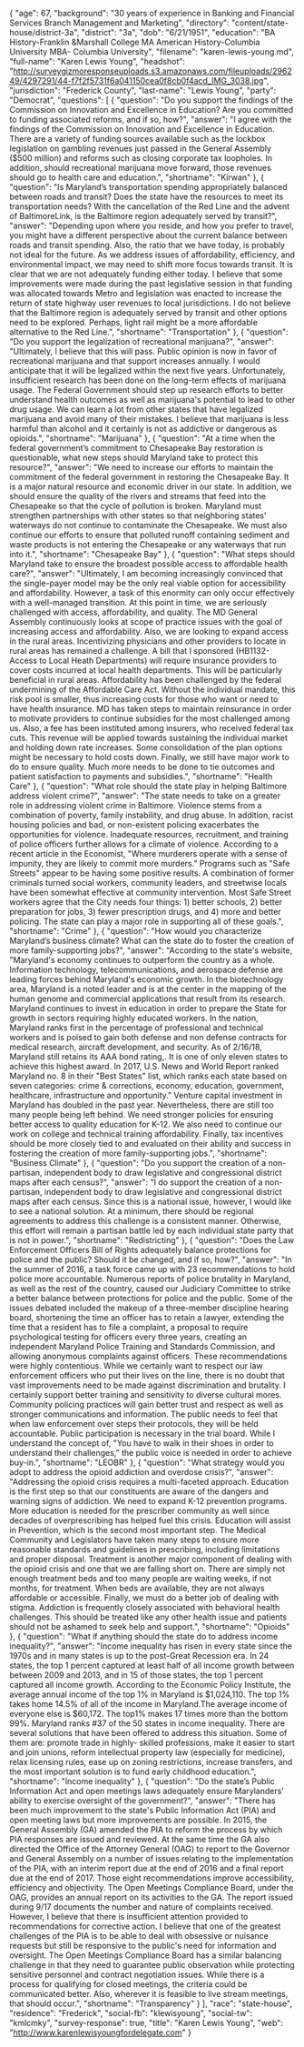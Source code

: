 {
  "age": 67,
  "background": "30 years of  experience in Banking and Financial Services Branch Management and Marketing",
  "directory": "content/state-house/district-3a",
  "district": "3a",
  "dob": "6/21/1951",
  "education": "BA History-Franklin &Marshall College MA American History-Columbia University MBA- Columbia University",
  "filename": "karen-lewis-young.md",
  "full-name": "Karen Lewis Young",
  "headshot": "http://surveygizmoresponseuploads.s3.amazonaws.com/fileuploads/296249/4297291/44-f7f2f5731f6a041150cea0f8cb0f4acd_IMG_3038.jpg",
  "jurisdiction": "Frederick County",
  "last-name": "Lewis Young",
  "party": "Democrat",
  "questions": [
    {
      "question": "Do you support the findings of the Commission on Innovation and Excellence in Education? Are you committed to funding associated reforms, and if so, how?",
      "answer": "I agree with the findings of the Commission on Innovation and Excellence in Education. There are a variety of funding sources available such as the lockbox legislation on gambling revenues just passed in the General Assembly ($500 million) and reforms such as closing corporate tax loopholes. In addition, should recreational marijuana move forward, those revenues should go to health care and education.",
      "shortname": "Kirwan"
    },
    {
      "question": "Is Maryland’s transportation spending appropriately balanced between roads and transit? Does the state have the resources to meet its transportation needs? With the cancellation of the Red Line and the advent of BaltimoreLink, is the Baltimore region adequately served by transit?",
      "answer": "Depending upon where you reside, and how you prefer to travel, you might have a different perspective about the current balance between roads and transit spending. Also, the ratio that we have today, is probably not ideal for the future. As we address issues of affordability, efficiency, and environmental impact, we may need to shift more focus towards transit. It is clear that we are not adequately funding either today. I believe that some improvements were made during the past legislative session in that funding was allocated towards Metro and legislation was enacted to increase the return of state highway user revenues to local jurisdictions. I do not believe that the Baltimore region is adequately served by transit and other options need to be explored. Perhaps, light rail might be a more affordable alternative to the Red Line.",
      "shortname": "Transportation"
    },
    {
      "question": "Do you support the legalization of recreational marijuana?",
      "answer": "Ultimately, I believe that this will pass. Public opinion is now in favor of recreational marijuana and that support increases annually.  I would anticipate that it will be legalized within the next five years.  Unfortunately, insufficient research has been done on the long-term effects of marijuana usage. The Federal Government should step up research efforts to better understand health outcomes as well as marijuana's potential to lead to other drug usage. We can learn a lot from other states that have legalized marijuana and avoid many of their mistakes. I believe that marijuana is less harmful than alcohol and it certainly is not as addictive or dangerous as opioids.",
      "shortname": "Marijuana"
    },
    {
      "question": "At a time when the federal government’s commitment to Chesapeake Bay restoration is questionable, what new steps should Maryland take to protect this resource?",
      "answer": "We need to increase our efforts to maintain the commitment of the federal government in restoring the Chesapeake Bay. It is a major natural resource and economic driver in our state. In addition, we should ensure the quality of the rivers and streams that feed into the Chesapeake so that the cycle of pollution is broken. Maryland must strengthen partnerships with other states so that neighboring states' waterways do not continue to contaminate the Chesapeake. We must also continue our efforts to ensure that polluted runoff containing sediment and waste products is not entering the Chesapeake or any waterways that run into it.",
      "shortname": "Chesapeake Bay"
    },
    {
      "question": "What steps should Maryland take to ensure the broadest possible access to affordable health care?",
      "answer": "Ultimately, I am becoming increasingly convinced that the single-payer model may be the only real viable option for accessibility and affordability. However, a task of this enormity can only occur effectively with a well-managed transition. At this point in time, we are seriously challenged with access, affordability, and quality. The MD General Assembly continuously looks at scope of practice issues with the goal of increasing access and affordability. Also, we are looking to expand access in the rural areas. Incentivizing physicians and other providers to locate in rural areas has remained a challenge. A bill that I sponsored (HB1132-Access to Local Heath Departments) will require insurance providers to cover costs incurred at local health departments. This will be particularly beneficial in rural areas. Affordability has been challenged by the federal undermining of the Affordable Care Act. Without the individual mandate, this risk pool is smaller, thus increasing costs for those who want or need to have health insurance. MD has taken steps to maintain reinsurance in order to motivate providers to continue subsidies for the most challenged among us. Also, a fee has been instituted among insurers, who received federal tax cuts. This revenue will be applied towards sustaining the individual market and holding down rate increases. Some consolidation of the plan options might be necessary to hold costs down. Finally, we still have major work to do to ensure quality. Much more needs to be done to tie outcomes and patient satisfaction to payments and subsidies.",
      "shortname": "Health Care"
    },
    {
      "question": "What role should the state play in helping Baltimore address violent crime?",
      "answer": "The state needs to take on a greater role in addressing violent crime in Baltimore. Violence stems from a combination of poverty, family instability, and drug abuse. In addition, racist housing policies and bad, or non-existent policing exacerbates the opportunities for violence. Inadequate resources, recruitment, and training of police officers further allows for a climate of violence. According to a recent article in the Economist, \"Where murderers operate with a sense of impunity, they are likely to commit more murders.\" Programs such as \"Safe Streets\" appear to be having some positive results. A combination of former criminals turned social workers, community leaders, and streetwise locals have been somewhat effective at community  intervention. Most Safe Street workers agree that the City needs four things: 1) better schools, 2) better preparation for jobs, 3) fewer prescription drugs, and 4) more and better policing. The state can play a major role in supporting all of these goals.",
      "shortname": "Crime"
    },
    {
      "question": "How would you characterize Maryland’s business climate? What can the state do to foster the creation of more family-supporting jobs?",
      "answer": "According to the state's website, \"Maryland's economy continues to outperform the country as a whole. Information technology, telecommunications, and aerospace defense are leading forces behind Maryland's economic growth. In the biotechnology area, Maryland is a noted leader and is at the center in the mapping of the human genome and commercial applications that result from its research. Maryland continues to invest in education in order to prepare the State for growth in sectors requiring highly educated workers. In the nation, Maryland ranks first in the percentage of professional and technical workers and is poised to gain both defense and non defense contracts for medical research, aircraft development, and security. As of 2/16/18, Maryland still retains its AAA bond rating,. It is one of only eleven states to achieve this highest award. In 2017, U.S. News and World Report ranked Maryland no. 8 in their \"Best States\" list, which ranks each state based on seven categories: crime & corrections, economy, education, government, healthcare, infrastructure and opportunity.\" Venture capital investment in Maryland has doubled in the past year. Nevertheless, there are still too many people being left behind. We need stronger policies for ensuring better access to quality education for K-12. We also need to continue our work on college and technical training affordability. Finally, tax incentives should be more closely tied to and evaluated on their ability and success in fostering the creation of more family-supporting jobs.",
      "shortname": "Business Climate"
    },
    {
      "question": "Do you support the creation of a non-partisan, independent body to draw legislative and congressional district maps after each census?",
      "answer": "I do support the creation of a non-partisan, independent body to draw legislative and congressional district maps after each census. Since this is a national issue, however, I would like to see a national solution. At a minimum, there should be regional agreements to address this challenge is a consistent manner. Otherwise, this effort will remain a partisan battle led by each individual state party that is not in power.",
      "shortname": "Redistricting"
    },
    {
      "question": "Does the Law Enforcement Officers Bill of Rights adequately balance protections for police and the public? Should it be changed, and if so, how?",
      "answer": "In the summer of 2016, a task force came up with 23 recommendations to hold police more accountable. Numerous reports of police brutality in Maryland, as well as the rest of the country, caused our Judiciary Committee to strike a better balance between protections for police and the public. Some of the issues debated included the makeup of a three-member discipline hearing board,  shortening the time an officer has to retain a lawyer, extending the time that a resident has to file a complaint, a proposal to require psychological testing for officers every three years, creating an independent Maryland Police Training and Standards Commission, and allowing anonymous complaints against officers. These recommendations were highly contentious. While we certainly want to respect our law enforcement officers who put their lives on the line, there is no doubt that vast improvements need to be made against discrimination and brutality. I certainly support better training and sensitivity to diverse cultural mores. Community policing practices will gain better trust and respect as well as stronger communications and information. The public needs to feel that when law enforcement over steps their protocols, they will be held accountable. Public participation is necessary in the trial board. While I understand the concept of, \"You have to walk in their shoes in order to understand their challenges,\" the public voice is needed in order to achieve buy-in.",
      "shortname": "LEOBR"
    },
    {
      "question": "What strategy would you adopt to address the opioid addiction and overdose crisis?",
      "answer": "Addressing the opioid crisis requires a multi-faceted approach. Education is the first step so that our constituents are aware of the dangers and warning signs of addiction. We need to expand K-12 prevention programs.  More education is needed for the prescriber community as well since decades of overprescribing has helped fuel this crisis. Education will assist in Prevention, which is the second most important step. The Medical Community and Legislators have taken many steps to ensure more reasonable standards and guidelines in prescribing, including limitations and proper disposal. Treatment is another major component of dealing with the opioid crisis and one that we are falling short on. There are simply not enough treatment beds and too many people are waiting weeks, if not months, for treatment. When beds are available, they are not always affordable or accessible. Finally, we must do a better job of dealing with stigma. Addiction is frequently closely associated with behavioral health challenges. This should be treated like any other health issue and patients should not be ashamed to seek help and support.",
      "shortname": "Opioids"
    },
    {
      "question": "What if anything should the state do to address income inequality?",
      "answer": "Income inequality has risen in every state since the 1970s and in many states is up to the post-Great Recession era. In 24 states, the top 1 percent captured at least half of all income growth between between 2009 and 2013, and in 15 of those states, the top 1 percent captured all income growth. According to the Economic Policy Institute, the average annual income of the top 1% in Maryland is $1,024,110. The top 1% takes home 14.5% of all of the income in Maryland.The average income of everyone else is $60,172. The top1% makes 17 times more than the bottom 99%. Maryland ranks #37 of the 50 states in income inequality. There are several solutions that have been offered to address this situation. Some of them are: promote trade in highly- skilled professions, make it easier to start and join unions, reform intellectual property law (especially for medicine), relax licensing rules, ease up on zoning restrictions, increase transfers, and the most important solution is to fund early childhood education.",
      "shortname": "Income inequality"
    },
    {
      "question": "Do the state’s Public Information Act and open meetings laws adequately ensure Marylanders’ ability to exercise oversight of the government?",
      "answer": "There has been much improvement to the state's Public Information Act (PIA) and open meeting laws but more improvements are possible. In 2015, the General Assembly (GA) amended the PIA to reform the process by which PIA responses are issued and reviewed. At the same time the GA also directed the Office of the Attorney General (OAG) to report to the Governor and General Assembly on a number of issues relating to the implementation of the PIA, with an interim report due at the end of 2016 and a final report due at the end of 2017. Those eight recommendations improve accessibility, efficiency and objectivity.  The Open Meetings Compliance Board, under the OAG, provides an annual report on its activities to the GA.  The report issued during 9/17 documents the number and nature of complaints received. However, I believe that there is insufficient attention provided to recommendations for corrective action. I believe that one of the greatest challenges of the PIA is to be able to deal with obsessive or nuisance requests but still be responsive to the public's need for information and oversight. The Open Meetings Compliance Board has a similar balancing challenge in that they need to guarantee public observation while protecting sensitive personnel and contract negotiation issues. While there is a process for qualifying for closed meetings, the criteria could be communicated better. Also, wherever it is feasible to live stream meetings, that should occur.",
      "shortname": "Transparency"
    }
  ],
  "race": "state-house",
  "residence": "Frederick",
  "social-fb": "klewisyoung",
  "social-tw": "kmlcmky",
  "survey-response": true,
  "title": "Karen Lewis Young",
  "web": "http://www.karenlewisyoungfordelegate.com"
}
